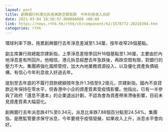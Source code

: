 ```yaml
---
layout: post
title: 創興銀行料港元拆息再跌空間有限　今年利息收入向好
date: 2021-03-04 18:50:57.000000000 +08:00
link: https://news.rthk.hk/rthk/ch/component/k2/1578772-20210304.htm
categories: rthk
---
```


環球利率下跌，拖累創興銀行去年淨息差減至1.34厘，按年收窄28個基點。

副主席兼行政總裁宗建新指，上季淨息差按季回升16個基點至1.36厘，主要由於內地淨息差有所回升。他相信，港元拆息經歷去年急跌後，再跌空間有限，對銀行的壓力不大。集團將強化風險管控，加大內地業務資源投入，以及優化資產負債結構，有信心今年利息收入好過去年。

提到至去年底的不履行貸款總額按年急升1.3倍至9.2億元，宗建新指，國內不良貸款近年保持在零水平，但香港中小企的資產質素受疫情影響。他指出，已有一半參與了政府「還息不還本」的企業退出計劃，不認為會為資產帶來滯後影響，目前未見資產質素大幅惡化。

創興銀行去年派息跌41%至0.34元，派息比率跌7.88個百分點至24.54%。集團指，是應監管要求保守派息，今年要視乎疫情發展，如果收入上升，派息水平會向好。

